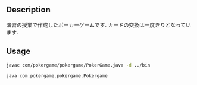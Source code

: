 ## Description
演習の授業で作成したポーカーゲームです.
カードの交換は一度きりとなっています.

## Usage
```bash
javac com/pokergame/pokergame/PokerGame.java -d ../bin
```

```bash
java com.pokergame.pokergame.Pokergame
```

